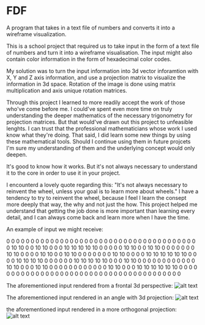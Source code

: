 # FDF
A program that takes in a text file of numbers and converts it into a wireframe visualization.

This is a school project that required us to take input in the form of a text file of numbers and
turn it into a wireframe visualisation. The input might also contain color information in the form of hexadecimal
color codes.

My solution was to turn the input information into 3d vector inforamtion with X, Y and Z axis information,
and use a projection matrix to visualize the information in 3d space. 
Rotation of the image is done using matrix multiplication and axis unique rotation matrices.

Through this project I learned to more readily accept the work of those who've come before me.
I could've spent even more time on truly understanding the deeper mathematics of the necessary trigonometry for projection matrices.
But that would've drawn out this project to unfeasible lenghts.
I can trust that the professional mathematicians whose work I used know what they're doing.
That said, I did learn some new things by using these mathematical tools.
Should I continue using them in future projcets I'm sure my understanding of them and the underlying concept would only deepen.

It's good to know how it works.
But it's not always necessary to understand it to the core in order to use it in your project.

I encounterd a lovely quote regarding this:
"It's not always necessary to reinvent the wheel, unless your goal is to learn more about wheels."
I have a tendency to try to reinvent the wheel, because I feel I learn the consept more deeply that way, the why and not just the how.
This project helped me understand that getting the job done is more important than learning every detail,
and I can always come back and learn more when I have the time.

An example of input we might receive:

0  0  0  0  0  0  0  0  0  0  0  0  0  0  0  0  0  0  0
0  0  0  0  0  0  0  0  0  0  0  0  0  0  0  0  0  0  0
0  0 10 10  0  0 10 10  0  0  0 10 10 10 10 10  0  0  0
0  0 10 10  0  0 10 10  0  0  0  0  0  0  0 10 10  0  0
0  0 10 10  0  0 10 10  0  0  0  0  0  0  0 10 10  0  0
0  0 10 10 10 10 10 10  0  0  0  0 10 10 10 10  0  0  0
0  0  0 10 10 10 10 10  0  0  0 10 10  0  0  0  0  0  0
0  0  0  0  0  0 10 10  0  0  0 10 10  0  0  0  0  0  0
0  0  0  0  0  0 10 10  0  0  0 10 10 10 10 10 10  0  0
0  0  0  0  0  0  0  0  0  0  0  0  0  0  0  0  0  0  0
0  0  0  0  0  0  0  0  0  0  0  0  0  0  0  0  0  0  0

The aforementioned input rendered from a frontal 3d perspective:
![alt text](https://github.com/MaxMakinen/FDF_42/blob/main/.images/front.png)

The aforementioned input rendered in an angle with 3d projection:
![alt text](https://github.com/MaxMakinen/FDF_42/blob/main/.images/persp_3d.png)

the aforementioned input rendered in a more orthogonal projection:
![alt text](https://github.com/MaxMakinen/FDF_42/blob/main/.images/persp_ortho.png)
